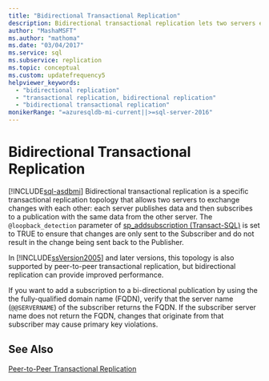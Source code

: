 ```yaml
---
title: "Bidirectional Transactional Replication"
description: Bidirectional transactional replication lets two servers exchange changes. Each server publishes data and subscribes to a publication from the other server.
author: "MashaMSFT"
ms.author: "mathoma"
ms.date: "03/04/2017"
ms.service: sql
ms.subservice: replication
ms.topic: conceptual
ms.custom: updatefrequency5
helpviewer_keywords:
  - "bidirectional replication"
  - "transactional replication, bidirectional replication"
  - "bidirectional transactional replication"
monikerRange: "=azuresqldb-mi-current||>=sql-server-2016"
---
```

# Bidirectional Transactional Replication
[!INCLUDE[sql-asdbmi](../../../includes/applies-to-version/sql-asdbmi.md)]
  Bidirectional transactional replication is a specific transactional replication topology that allows two servers to exchange changes with each other: each server publishes data and then subscribes to a publication with the same data from the other server. The `@loopback_detection` parameter of [sp_addsubscription &#40;Transact-SQL&#41;](../../../relational-databases/system-stored-procedures/sp-addsubscription-transact-sql.md) is set to TRUE to ensure that changes are only sent to the Subscriber and do not result in the change being sent back to the Publisher.  
  
 In [!INCLUDE[ssVersion2005](../../../includes/ssversion2005-md.md)] and later versions, this topology is also supported by peer-to-peer transactional replication, but bidirectional replication can provide improved performance.  

If you want to add a subscription to a bi-directional publication by using the  the fully-qualified domain name (FQDN), verify that the server name (`@@SERVERNAME`) of the subscriber returns the FQDN. If the subscriber server name does not return the FQDN, changes that originate from that subscriber may cause primary key violations. 

  
## See Also  
 [Peer-to-Peer Transactional Replication](../../../relational-databases/replication/transactional/peer-to-peer-transactional-replication.md)  
  
  
